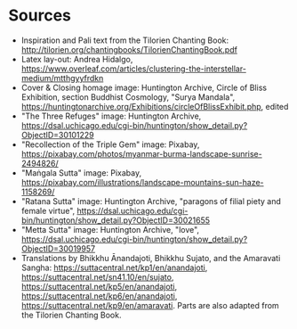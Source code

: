 # Sources

* Inspiration and Pali text from the Tilorien Chanting Book: http://tilorien.org/chantingbooks/TilorienChantingBook.pdf 
* Latex lay-out: Andrea Hidalgo, https://www.overleaf.com/articles/clustering-the-interstellar-medium/mtthgyyfrdkn 
* Cover & Closing homage image: Huntington Archive, Circle of Bliss Exhibition, section Buddhist Cosmology, "Surya Mandala", https://huntingtonarchive.org/Exhibitions/circleOfBlissExhibit.php, edited
* "The Three Refuges" image: Huntington Archive, https://dsal.uchicago.edu/cgi-bin/huntington/show_detail.py?ObjectID=30101229
* "Recollection of the Triple Gem" image: Pixabay, https://pixabay.com/photos/myanmar-burma-landscape-sunrise-2494826/
* "Maṅgala Sutta" image: Pixabay, https://pixabay.com/illustrations/landscape-mountains-sun-haze-1158269/
* "Ratana Sutta" image: Huntington Archive, "paragons of filial piety and female virtue", https://dsal.uchicago.edu/cgi-bin/huntington/show_detail.py?ObjectID=30021655
* "Metta Sutta" image: Huntington Archive, "love", https://dsal.uchicago.edu/cgi-bin/huntington/show_detail.py?ObjectID=30019957
* Translations by Bhikkhu Ānandajoti, Bhikkhu Sujato, and the Amaravati Sangha: https://suttacentral.net/kp1/en/anandajoti, https://suttacentral.net/sn41.10/en/sujato, https://suttacentral.net/kp5/en/anandajoti, https://suttacentral.net/kp6/en/anandajoti, https://suttacentral.net/kp9/en/amaravati. Parts are also adapted from the Tilorien Chanting Book. 
